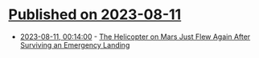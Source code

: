 # [Published on 2023-08-11](index.md)

* [2023-08-11, 00:14:00](https://soylentnews.org/article.pl?sid=23/08/10/191221&from=rss) - [The Helicopter on Mars Just Flew Again After Surviving an Emergency Landing](https://soylentnews.org/article.pl?sid=23/08/10/191221&from=rss)
